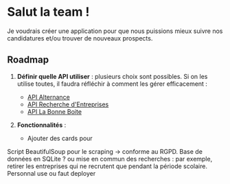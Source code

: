 # Salut la team !

Je voudrais créer une application pour que nous puissions mieux suivre nos candidatures et/ou trouver de nouveaux prospects.  

## Roadmap  

1. **Définir quelle API utiliser** : plusieurs choix sont possibles. Si on les utilise toutes, il faudra réfléchir à comment les gérer efficacement :  
   - [API Alternance](https://www.data.gouv.fr/fr/dataservices/api-alternance/)  
   - [API Recherche d'Entreprises](https://www.data.gouv.fr/fr/dataservices/api-recherche-dentreprises/)  
   - [API La Bonne Boite](https://www.data.gouv.fr/fr/dataservices/api-la-bonne-boite/)  

2. **Fonctionnalités** :  
   - Ajouter des cards pour 


Script BeautifulSoup pour le scraping → conforme au RGPD.
Base de données en SQLite ? ou mise en commun des recherches : par exemple, retirer les entreprises qui ne recrutent que pendant la période scolaire.
Personnal use ou faut deployer

